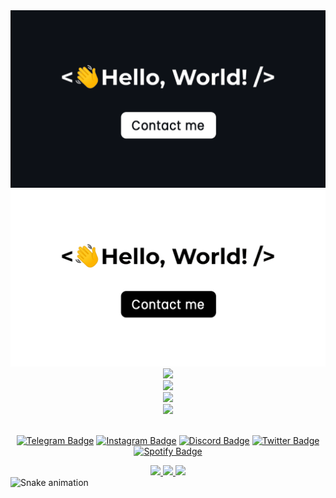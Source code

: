 <div align="center">

<img src="https://raw.githubusercontent.com/suphiozturk8/suphiozturk8/main/headergitdark.gif#gh-dark-mode-only" width="550" />

<br>

<img src="https://raw.githubusercontent.com/suphiozturk8/suphiozturk8/main/headergitlight.gif#gh-light-mode-only" width="550" />

<br>

<img src="https://telegra.ph/file/d7038a5cb3a960d1ce5e3.jpg" width="550">

<br>

<img src="https://github-readme-stats.vercel.app/api?username=suphiozturk8&show_icons=true&theme=nightowl" width="550xp">

<br>

<img src="https://github-readme-stats.vercel.app/api/top-langs/?username=suphiozturk8&layout=compact&theme=nightowl" width="550xp">

<br>

<img src="https://github-readme-streak-stats.herokuapp.com/?user=suphiozturk8&theme=nightowl" width="550xo">

<br>

<br>

[![Telegram Badge](https://img.shields.io/badge/-Telegram-red?color=white&logo=telegram&logoColor=black)](https://t.me/Suphi_Casper)  [![Instagram Badge](https://img.shields.io/badge/-Instagram-red?color=white&logo=instagram&logoColor=black)](https://instagram.com/suphiozturk8)  [![Discord Badge](https://img.shields.io/badge/-Discord-red?color=white&logo=discord&logoColor=black)](http://discordapp.com/users/923617853528236132)  [![Twitter Badge](https://img.shields.io/badge/-Twitter-red?color=white&logo=twitter&logoColor=black)](https://twitter.com/suphiozturk8)  [![Spotify Badge](https://img.shields.io/badge/-Spotify-red?color=white&logo=spotify&logoColor=black)](https://open.spotify.com/user/3137kuvdjfehigmve3p6ec2ladwy)
<br>

<a href="https://github.com/suphiozturk8">

<img src="https://komarev.com/ghpvc/?username=suphiozturk8&&style=flat">
</a>

<a href="https://github.com/suphiozturk8?tab=stars">

<img src="https://img.shields.io/github/stars/suphiozturk8?Stargazers&style=flat">
</a>

<a href="https://github.com/suphiozturk8?tab=followers">

<img src="https://img.shields.io/github/followers/suphiozturk8?&style=flat">
</a>
<br>
</div>

<img src="https://raw.githubusercontent.com/suphiozturk8/suphiozturk8/output/snake.svg" alt="Snake animation" />
